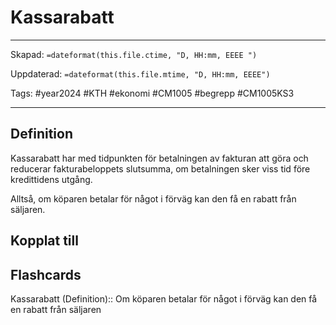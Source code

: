 # Kassarabatt

---

Skapad: `=dateformat(this.file.ctime, "D, HH:mm, EEEE ")`

Uppdaterad: `=dateformat(this.file.mtime, "D, HH:mm, EEEE")`

Tags: #year2024 #KTH #ekonomi #CM1005 #begrepp #CM1005KS3

---

## Definition

Kassarabatt har med tidpunkten för betalningen av fakturan att göra och reducerar fakturabeloppets slutsumma, om betalningen sker viss tid före kredittidens utgång.

Alltså, om köparen betalar för något i förväg kan den få en rabatt från säljaren.

## Kopplat till

## Flashcards

Kassarabatt (Definition):: Om köparen betalar för något i förväg kan den få en rabatt från säljaren
